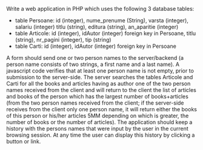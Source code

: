 Write a web application in PHP which uses the following 3 database tables:
-	table Persoane: id (integer), nume_prenume (String), varsta (integer),
salariu (integer)
titlu (string), editura (string), an_aparitie (integer)
- table Articole: id (integer), idAutor (integer) foreign key in Persoane, titlu (string), nr_pagini (integer), tip (string)
-	table Carti: id (integer), idAutor (integer) foreign key in Persoane

A form should send one or two person names to the server/backend (a person name consists of two strings, a first name and a last name). A javascript code verifies that at least one person name is not empty, prior to submission to the server-side. The server searches the tables Articole and Carti for all the books and articles
having as author one of the two person names received from the client and will return to the client the list of articles and books of the person which has the
largest number of books+articles (from the two person names received from the client; if the server-side receives from the client only one person name, it will return either the books of this person or his/her articles 5MM depending on which is greater, the number of books or the number of articles).
The application should keep a history with the persons names that were input by the user in the current browsing session. At any time the user can display this history by clicking a button or link.

